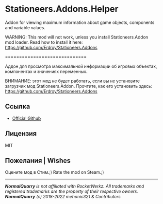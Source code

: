 # Stationeers.Addons.Helper

Addon for viewing maximum information about game objects, components and variable values.

WARNING: This mod will not work, unless you install Stationeers.Addon mod loader. Read how to install it here: https://github.com/Erdroy/Stationeers.Addons

=============================

Аддон для просмотра максимальной информации об игровых объектах, компонентах и значениях переменных.

ВНИМАНИЕ: этот мод не будет работать, если вы не установите загрузчик мод Stationeers.Addon. Прочтите, как его установить здесь: https://github.com/Erdroy/Stationeers.Addons

## Ссылка
* [Official Github](https://github.com/mehanic321/Stationeers.Addons.Helper)

## Лицензия
MIT

## Пожелания | Wishes
Оцените мод в Стим.;)
Rate the mod on Steam.;)
___
***NormalQuarry** is not affiliated with RocketWerkz. All trademarks and registered trademarks are the property of their respective owners.*<br>
***NormalQuarry** (c) 2018-2022 mehanic321 & Contributors*

